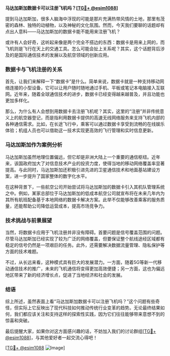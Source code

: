 **马达加斯加数据卡可以注册飞机吗？[[TG💪+ @esim1088](https://t.me/s/esim1088)]**

提到马达加斯加，很多人脑海中浮现的可能是那片充满热带风情的土地，那里有茂密的森林、独特的动植物，以及神秘的文化氛围。然而，今天我们要聊的话题却有点出人意料——马达加斯加的数据卡能不能用来注册飞机？

或许有人会好奇，这听起来像是两个完全不搭边的东西：数据卡是用来上网的，而飞机则是飞行在天上的交通工具。怎么可能会扯上关系呢？其实，这个话题背后涉及的是国际通信技术的发展以及航空领域的创新应用。

### 数据卡与飞机注册的关系

首先，让我们来解释一下“数据卡”是什么。简单来说，数据卡就是一种支持移动网络连接的小型设备，它可以让用户随时随地通过手机、平板或笔记本电脑接入互联网。近年来，随着全球通信技术的进步，数据卡已经变得越来越普及，并且功能也更加多样化。

那么，为什么有人会想到用数据卡去注册飞机呢？其实，这里的“注册”并非传统意义上的航空器登记，而是指利用数据卡提供的高速无线网络服务来支持飞机内部的各种通信需求。比如，在长途飞行中，乘客可以通过数据卡享受到流畅的在线娱乐体验；机组人员也可以借助这一技术实现更高效的飞行管理和实时信息更新。

### 马达加斯加作为案例分析

马达加斯加虽然地理位置偏远，但它却是非洲大陆上一个重要的通信枢纽。近年来，该国政府加大了对信息技术产业的投资力度，使得当地的移动网络覆盖率显著提高。与此同时，马达加斯加还积极引进先进的卫星通信技术和地面基站建设方案，进一步提升了国家整体的数字化水平。

在这种背景下，一些航空公司开始尝试将马达加斯加的数据卡引入其机队管理系统之中。例如，某家总部位于马达加斯加的低成本航空公司就宣布将在未来几年内为其所有航班配备基于本地网络的数据卡解决方案。此举不仅能够改善乘客的服务质量，还能帮助公司降低运营成本，提高市场竞争力。

### 技术挑战与前景展望

当然，将数据卡应用于飞机注册并非没有障碍。首要问题是信号覆盖范围的问题。尽管马达加斯加已经实现了较为广泛的网络覆盖，但要保证整个航线途经区域都有稳定的信号仍然是一项艰巨的任务。此外，还需要解决数据流量管理、隐私保护等方面的技术难题。

不过，从长远来看，这种模式具有巨大的发展潜力。一方面，随着5G等新一代移动通信技术的推广，未来的飞机通信将变得更加高效便捷；另一方面，这也为偏远地区带来了新的经济增长点，促进了当地经济和社会的发展。

### 结语

综上所述，虽然表面上看“马达加斯加数据卡可以注册飞机吗？”这个问题有些奇怪，但实际上它反映出了现代科技如何推动传统行业变革的趋势。无论最终结果如何，我们都应该关注和支持这样的探索性实践，因为它们往往能够带来意想不到的惊喜和突破。

最后提醒大家，如果你对这方面感兴趣的话，不妨加入我们的讨论群组[[TG💪+ @esim1088](https://t.me/s/esim1088)]，与其他爱好者一起交流心得吧！

[[TG💪+ @esim1088](https://t.me/s/esim1088) ![Image](https://i.postimg.cc/4NQfJmqS/Snipaste-2025-05-13-00-14-12.png)]
